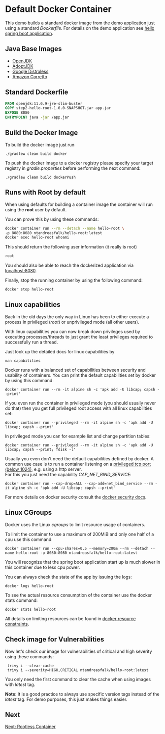 # Default Docker Container

This demo builds a standard docker image from the demo application just using a standard _Dockerfile_.
For details on the demo application see [hello spring boot application](../step1-hello-spring-boot).

## Java Base Images

* [OpenJDK](https://hub.docker.com/_/openjdk)
* [AdoptJDK](https://hub.docker.com/_/adoptopenjdk)
* [Google Distroless](https://github.com/GoogleContainerTools/distroless)
* [Amazon Corretto](https://hub.docker.com/_/amazoncorretto)

## Standard Dockerfile

```dockerfile
FROM openjdk:11.0.9-jre-slim-buster
COPY step2-hello-root-1.0.0-SNAPSHOT.jar app.jar
EXPOSE 8080
ENTRYPOINT java -jar /app.jar
```

## Build the Docker Image

To build the docker image just run

```shell
./gradlew clean build docker
```

To push the docker image to a docker registry please specify your target registry
in _gradle.properties_ before performing the next command:

```shell
./gradlew clean build dockerPush
```

## Runs with Root by default

When using defaults for building a container image the container will run using
the __root__ user by default.

You can prove this by using these commands:

```bash
docker container run --rm --detach --name hello-root \
-p 8080:8080 ntandreasfalk/hello-root:latest
docker exec hello-root whoami
```

This should return the following user information (it really is root)

```bash
root
```

You should also be able to reach the dockerized application via [localhost:8080](http://localhost:8080).

Finally, stop the running container by using the following command:

```bash
docker stop hello-root
```

## Linux capabilities

Back in the old days the only way in Linux has been to either execute a process in privileged (_root_) or unprivileged mode (all other users).
 
With linux capabilities you can now break down privileges used by executing processes/threads to just grant the least
privileges required to successfully run a thread.

Just look up the detailed docs for linux capabilities by

```shell
man capabilities
```

Docker runs with a balanced set of capabilities between security and usability of containers.
You can print the default capabilities set by docker by using this command:

```shell
docker container run --rm -it alpine sh -c 'apk add -U libcap; capsh --print'
```

If you even run the container in privileged mode (you should usually never do that)
then you get full privileged root access with all linux capabilities set:

```shell
docker container run --privileged --rm -it alpine sh -c 'apk add -U libcap; capsh --print'
```

In privileged mode you can for example list and change partition tables:

```shell
docker container run --privileged --rm -it alpine sh -c 'apk add -U libcap; capsh --print; fdisk -l'
```

Usually you even don't need the default capabilities defined by docker.
A common use case is to run a container listening on a [privileged tcp port (below 1024)](https://www.w3.org/Daemon/User/Installation/PrivilegedPorts.html), 
e.g. using a http server.  
For this you just need the capability _CAP_NET_BIND_SERVICE_:

```shell
docker container run --cap-drop=ALL --cap-add=net_bind_service --rm -it alpine sh -c 'apk add -U libcap; capsh --print'
```

For more details on docker security consult the [docker security docs](https://docs.docker.com/engine/security/security).

## Linux CGroups

Docker uses the Linux _cgroups_ to limit resource usage of containers.

To limit the container to use a maximum of 200MiB and only one half of a cpu use this command:

```shell
docker container run --cpu-shares=0.5 --memory=200m --rm --detach --name hello-root -p 8080:8080 ntandreasfalk/hello-root:latest
```

You will recognize that the spring boot application start up is much slower in this container due to less cpu power.

You can always check the state of the app by issuing the logs:

```shell
docker logs hello-root
```

To see the actual resource consumption of the container use the docker stats command:

```shell
docker stats hello-root
```

All details on limiting resources can be found in [docker resource constraints](https://docs.docker.com/config/containers/resource_constraints).

## Check image for Vulnerabilities

Now let's check our image for vulnerabilities of critical and high severity using these commands:

```shell
 trivy i --clear-cache
 trivy i --severity=HIGH,CRITICAL ntandreasfalk/hello-root:latest
```

You only need the first command to clear the cache when using images with _latest_ tag. 

__Note__: It is a good practice to always use specific version tags instead of the _latest_ tag. For demo purposes, this just makes things easier.

## Next

[Next: Rootless Container](../step3-hello-rootless)
